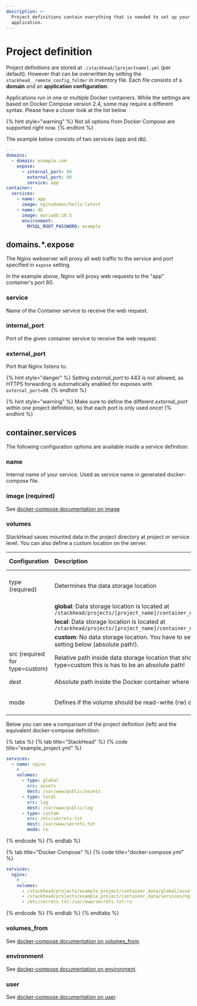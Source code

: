 ```yaml
---
description: >-
  Project definitions contain everything that is needed to set up your web
  application.
---
```


# Project definition

Project definitions are stored at `./stackhead/[projectname].yml` \(per default\). However that can be overwritten by setting the `stackhead__remote_config_folder` in inventory file. Each file consists of a **domain** and an **application configuration**.

Applications run in one or multiple Docker containers. While the settings are based on Docker Compose version 2.4, some may require a different syntax. Please have a closer look at the list below.

{% hint style="warning" %}
Not all options from Docker Compose are supported right now.
{% endhint %}

The example below consists of two services \(app and db\).

```yaml
---
domains:
  - domain: example.com
    expose:
      - internal_port: 80
        external_port: 80
        service: app
container:
  services:
    - name: app
      image: nginxdemos/hello:latest
    - name: db
      image: mariadb:10.5
      environment:
        MYSQL_ROOT_PASSWORD: example
```

## domains.\*.expose

The Nginx webserver will proxy all web traffic to the service and port specified in `expose` setting.

In the example above, Nginx will proxy web requests to the "app" container's port 80.

### service

Name of the Container service to receive the web request.

### internal\_port

Port of the given container service to receive the web request.

### external\_port

Port that Nginx listens to.

{% hint style="danger" %}
Setting _external\_port_ to 443 is not allowed, as HTTPS forwarding is automatically enabled for exposes with `external_port=80`.
{% endhint %}

{% hint style="warning" %}
Make sure to define the different _external\_port_ within one project definition, so that each port is only used once!
{% endhint %}

## container.services

The following configuration options are available inside a service definition:

### name

Internal name of your service. Used as service name in generated docker-compose file.

### image \(required\)

See [docker-compose documentation on image](https://docs.docker.com/compose/compose-file/compose-file-v2/#image)

### volumes

StackHead saves mounted data in the project directory at project or service level. You can also define a custom location on the server.

| Configuration | Description | Allowed values |
| :--- | :--- | :--- |
| type \(required\) | Determines the data storage location | "global", "local" or "custom" |
|  | **global**: Data storage location is located at `/stackhead/projects/[project_name]/container_data/global/` |  |
|  | **local**: Data storage location is located at `/stackhead/projects/[project_name]/container_data/services/[service_name]/` |  |
|  | **custom**: No data storage location. You have to set it yourself using the _src_ setting below \(absolute path!\). |  |
| src  \(required for type=custom\) | Relative path inside data storage location that should be mounted.  Note: When type=custom this is has to be an absolute path! | any string |
| dest | Absolute path inside the Docker container where the mount should be applied | any string |
| mode | Defines if the volume should be read-write \(rw\) or readonly \(ro\) | "rw" \(default\) or "ro" |

Below you can see a comparison of the project definition \(left\) and the equivalent docker-compose definition:

{% tabs %}
{% tab title="StackHead" %}
{% code title="example\_project.yml" %}
```yaml
services:
  - name: nginx
    # ...
    volumes:
      - type: global
        src: assets
        dest: /var/www/public/assets
      - type: local
        src: log
        dest: /var/www/public/log
      - type: custom
        src: /etc/secrets.txt
        dest: /var/www/secrets.txt
        mode: ro
```
{% endcode %}
{% endtab %}

{% tab title="Docker Compose" %}
{% code title="docker-compose.yml" %}
```yaml
services:
  nginx:
    # ...
    volumes:
      - /stackhead/projects/example_project/container_data/global/assets:/var/www/public/assets:rw
      - /stackhead/projects/example_project/container_data/services/nginx/log:/var/www/public/log:rw
      - /etc/secrets.txt:/var/www/secrets.txt:ro
```
{% endcode %}
{% endtab %}
{% endtabs %}

### volumes\_from

See [docker-compose documentation on volumes\_from](https://docs.docker.com/compose/compose-file/compose-file-v2/#volumes_from).

### environment

See [docker-compose documentation on environment](https://docs.docker.com/compose/compose-file/compose-file-v2/#environment).

### user

See [docker-compose documentation on user](https://docs.docker.com/compose/compose-file/compose-file-v2/#user).

